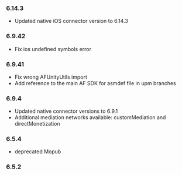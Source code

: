 ### 6.14.3
- Updated native iOS connector version to 6.14.3

### 6.9.42
- Fix ios undefined symbols error

### 6.9.41
- Fix wrong AFUnityUtils import
- Add reference to the main AF SDK for asmdef file in upm branches

### 6.9.4
- Updated native connector versions to 6.9.1
- Additional mediation networks available: customMediation and directMonetization

### 6.5.4
- deprecated Mopub

### 6.5.2

